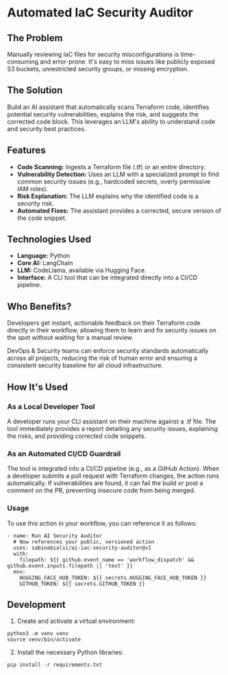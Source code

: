 # Automated IaC Security Auditor

## The Problem
Manually reviewing IaC files for security misconfigurations is time-consuming and error-prone. It's easy to miss issues like publicly exposed S3 buckets, unrestricted security groups, or missing encryption.

## The Solution
Build an AI assistant that automatically scans Terraform code, identifies potential security vulnerabilities, explains the risk, and suggests the corrected code block. This leverages an LLM's ability to understand code and security best practices.

## Features
- **Code Scanning:** Ingests a Terraform file (.tf) or an entire directory.
- **Vulnerability Detection:** Uses an LLM with a specialized prompt to find common security issues (e.g., hardcoded secrets, overly permissive IAM roles).
- **Risk Explanation:** The LLM explains why the identified code is a security risk.
- **Automated Fixes:** The assistant provides a corrected, secure version of the code snippet.

## Technologies Used
- **Language:** Python
- **Core AI:** LangChain
- **LLM:** CodeLlama, available via Hugging Face.
- **Interface:** A CLI tool that can be integrated directly into a CI/CD pipeline.

## Who Benefits?
Developers get instant, actionable feedback on their Terraform code directly in their workflow, allowing them to learn and fix security issues on the spot without waiting for a manual review.

DevOps & Security teams can enforce security standards automatically across all projects, reducing the risk of human error and ensuring a consistent security baseline for all cloud infrastructure.

## How It's Used
### As a Local Developer Tool
A developer runs your CLI assistant on their machine against a .tf file. The tool immediately provides a report detailing any security issues, explaining the risks, and providing corrected code snippets.

### As an Automated CI/CD Guardrail
The tool is integrated into a CI/CD pipeline (e.g., as a GitHub Action). When a developer submits a pull request with Terraform changes, the action runs automatically. If vulnerabilities are found, it can fail the build or post a comment on the PR, preventing insecure code from being merged.

### Usage
To use this action in your workflow, you can reference it as follows:

```
- name: Run AI Security Auditor
  # Now references your public, versioned action
  uses: sabinabialic/ai-iac-security-auditor@v1
  with:
    filepath: ${{ github.event_name == 'workflow_dispatch' && github.event.inputs.filepath || 'test' }}
  env:
    HUGGING_FACE_HUB_TOKEN: ${{ secrets.HUGGING_FACE_HUB_TOKEN }}
    GITHUB_TOKEN: ${{ secrets.GITHUB_TOKEN }}
```

## Development
1. Create and activate a virtual environment:
  ```
  python3 -m venv venv
  source venv/bin/activate
  ```

2. Install the necessary Python libraries:
  ```
  pip install -r requirements.txt
  ```
